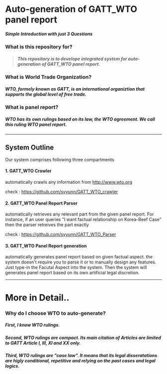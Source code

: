 
# Auto-generation of GATT_WTO panel report



##### Simple Introduction with just 3 Questions

### What is this repository for?

> ##### This repository is to develope integrated system for auto-generation of GATT_WTO panel report.


### What is World Trade Organization?

##### WTO, formely known as GATT, is an international organiztion that supports the global level of free trade.


### What is panel report?

##### WTO has its own rulings based on its law, the WTO agreement. We call this ruling WTO panel report.

-------

## System Outline

Our system comprises following three compartments

#### 1. GATT_WTO Crawler
automatically crawls any information from http://www.wto.org

check : https://github.com/syyunn/GATT_WTO_crawler
        
#### 2. GATT_WTO Panel Report Parser

automatically retrieves any relevant part from the given panel report. For instance, if an user queries "I want factual relationship on Korea-Beef Case" then the parser retreives the part exactly

check : https://github.com/syyunn/GATT_WTO_Parser

#### 3. GATT_WTO Panel Report generation
       
  automatically generates panel report based on given factual aspect. the system doesn't require you to parse it or to manually design any features. Just type-in the Facutal Aspect into the system. Then the system will generates panel report based on its own artificial legal discretion.

--------

# More in Detail..

### Why do I choose WTO to auto-generate?

##### First, I know WTO rulings. 

##### Second, WTO rulings are compact. Its main citation of Articles are limited to GATT Article I, III, XI and XX only.

##### Third, WTO rulings are "case law". It means that its legal disseratations are higly conditional, repetitive and relying on  the past cases and legal logics.

